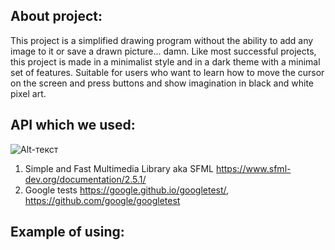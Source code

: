 ## About project:

This project is a simplified drawing program without the ability to add any image to it or save a drawn picture... damn.
Like most successful projects, this project is made in a minimalist style and in a dark theme with a minimal set of features.
Suitable for users who want to learn how to move the cursor on the screen and press buttons and show imagination in black and white pixel art.

## API which we used:
![Alt-текст](https://camo.githubusercontent.com/f1cd6496aa46486fae925d16a7eac97db76be820a37cb33ad2bc7cedf4191183/68747470733a2f2f7777772e73666d6c2d6465762e6f72672f696d616765732f6c6f676f2e706e67) 
1. Simple and Fast Multimedia Library aka SFML https://www.sfml-dev.org/documentation/2.5.1/
2. Google tests https://google.github.io/googletest/, https://github.com/google/googletest

## Example of using:



